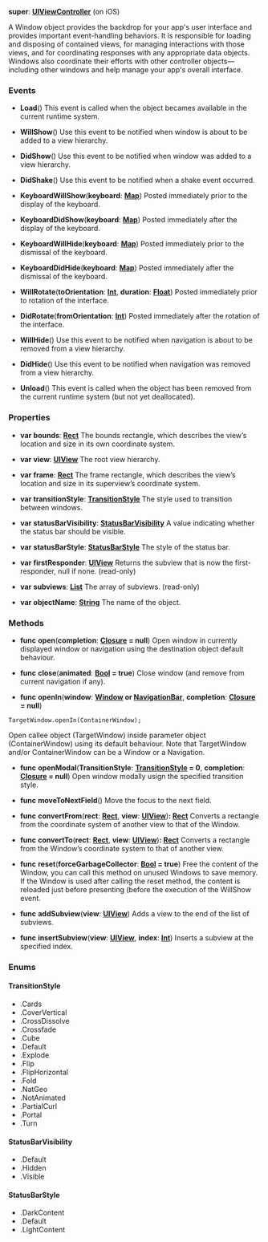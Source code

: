 **super**: **[UIViewController](UIViewController.md)** (on iOS)

A Window object provides the backdrop for your app's user interface and provides important event-handling behaviors. It is responsible for loading and disposing of contained views, for managing interactions with those views, and for coordinating responses with any appropriate data objects. Windows also coordinate their efforts with other controller objects—including other windows and help manage your app's overall interface.

### Events

* **Load**()
This event is called when the object becames available in the current runtime system.

* **WillShow**()
Use this event to be notified when window is about to be added to a view hierarchy.

* **DidShow**()
Use this event to be notified when window was added to a view hierarchy.

* **DidShake**()
Use this event to be notified when a shake event occurred.

* **KeyboardWillShow**(**keyboard**: **[Map](../gravity/map.md)**)
Posted immediately prior to the display of the keyboard.

* **KeyboardDidShow**(**keyboard**: **[Map](../gravity/map.md)**)
Posted immediately after the display of the keyboard.

* **KeyboardWillHide**(**keyboard**: **[Map](../gravity/map.md)**)
Posted immediately prior to the dismissal of the keyboard.

* **KeyboardDidHide**(**keyboard**: **[Map](../gravity/map.md)**)
Posted immediately after the dismissal of the keyboard.

* **WillRotate**(**toOrientation**: **[Int](../gravity/int.md)**, **duration**: **[Float](../gravity/float.md)**)
Posted immediately prior to rotation of the interface.

* **DidRotate**(**fromOrientation**: **[Int](../gravity/int.md)**)
Posted immediately after the rotation of the interface.

* **WillHide**()
Use this event to be notified when navigation is about to be removed from a view hierarchy.

* **DidHide**()
Use this event to be notified when navigation was removed from a view hierarchy.

* **Unload**()
This event is called when the object has been removed from the current runtime system (but not yet deallocated).



### Properties

* **var** **bounds**: **[Rect](Rect.md)**
The bounds rectangle, which describes the view’s location and size in its own coordinate system.

* **var** **view**: **[UIView](UIView.md)**
The root view hierarchy.

* **var** **frame**: **[Rect](Rect.md)**
The frame rectangle, which describes the view’s location and size in its superview’s coordinate system.

* **var** **transitionStyle**: **<a href="#_enum_TransitionStyle">TransitionStyle</a>**
The style used to transition between windows.

* **var** **statusBarVisibility**: **<a href="#_enum_StatusBarVisibility">StatusBarVisibility</a>**
A value indicating whether the status bar should be visible.

* **var** **statusBarStyle**: **<a href="#_enum_StatusBarStyle">StatusBarStyle</a>**
The style of the status bar.

* **var** **firstResponder**: **[UIView](UIView.md)**
Returns the subview that is now the first-responder, null if none. \(read-only\)

* **var** **subviews**: **[List](../gravity/list.md)**
The array of subviews. \(read-only\)

* **var** **objectName**: **[String](../gravity/string.md)**
The name of the object.



### Methods

* **func** **open**(**completion**: **<a href="../gravity/closure.html" data-toggle="popover" data-trigger="hover" title="completion ()" data-content="The completion closure, if set, is executed when the open action completes. The self value points to the container being opened, so you can safely perform setup operation in this context.">Closure</a> = null**)
Open window in currently displayed window or navigation using the destination object default behaviour.

* **func** **close**(**animated**: **[Bool](../gravity/bool.md) = true**)
Close window (and remove from current navigation if any).

* **func** **openIn**(**window**: **[Window](Window.md) or [NavigationBar](NavigationBar.md)**, **completion**: **<a href="../gravity/closure.html" data-toggle="popover" data-trigger="hover" title="completion ()" data-content="The completion closure, if set, is executed when the open action completes. The self value points to the container being opened, so you can safely perform setup operation in this context.">Closure</a> = null**)
<pre><code class="swift">TargetWindow.openIn(ContainerWindow);</code></pre>
Open callee object (TargetWindow) inside parameter object (ContainerWindow) using its default behaviour. Note that TargetWindow and/or ContainerWindow can be a Window or a Navigation.

* **func** **openModal**(**TransitionStyle**: **<a href="#_enum_TransitionStyle">TransitionStyle</a> = 0**, **completion**: **<a href="../gravity/closure.html" data-toggle="popover" data-trigger="hover" title="completion ()" data-content="The completion closure, if set, is executed when the open action completes. The self value points to the container being opened, so you can safely perform setup operation in this context.">Closure</a> = null**)
Open window modally usign the specified transition style.

* **func** **moveToNextField**()
Move the focus to the next field.

* **func** **convertFrom**(**rect**: **[Rect](Rect.md)**, **view**: **[UIView](UIView.md)**)<strong>: [Rect](Rect.md)</strong> 
Converts a rectangle from the coordinate system of another view to that of the Window.

* **func** **convertTo**(**rect**: **[Rect](Rect.md)**, **view**: **[UIView](UIView.md)**)<strong>: [Rect](Rect.md)</strong> 
Converts a rectangle from the Window’s coordinate system to that of another view.

* **func** **reset**(**forceGarbageCollector**: **[Bool](../gravity/bool.md) = true**)
Free the content of the Window, you can call this method on unused Windows to save memory. If the Window is used after calling the reset method, the content is reloaded just before presenting (before the execution of the WillShow event.

* **func** **addSubview**(**view**: **[UIView](UIView.md)**)
Adds a view to the end of the list of subviews.

* **func** **insertSubview**(**view**: **[UIView](UIView.md)**, **index**: **[Int](../gravity/int.md)**)
Inserts a subview at the specified index.





### Enums

<div id="_enum_TransitionStyle"></div>

#### TransitionStyle
 * .Cards
 * .CoverVertical
 * .CrossDissolve
 * .Crossfade
 * .Cube
 * .Default
 * .Explode
 * .Flip
 * .FlipHorizontal
 * .Fold
 * .NatGeo
 * .NotAnimated
 * .PartialCurl
 * .Portal
 * .Turn

<div id="_enum_StatusBarVisibility"></div>

#### StatusBarVisibility
 * .Default
 * .Hidden
 * .Visible

<div id="_enum_StatusBarStyle"></div>

#### StatusBarStyle
 * .DarkContent
 * .Default
 * .LightContent



